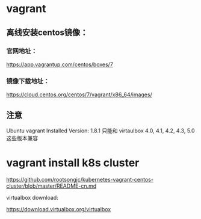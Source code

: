 # vagrant


##  离线安装centos镜像：


###  官网地址：     

https://app.vagrantup.com/centos/boxes/7    



###  镜像下载地址：         
https://cloud.centos.org/centos/7/vagrant/x86_64/images/     



##  注意

Ubuntu vagrant Installed Version: 1.8.1  只能和 virtaulbox 4.0, 4.1, 4.2, 4.3, 5.0 这些版本兼容   



# vagrant install k8s cluster

https://github.com/rootsongjc/kubernetes-vagrant-centos-cluster/blob/master/README-cn.md    




virtualbox download:

https://download.virtualbox.org/virtualbox   


